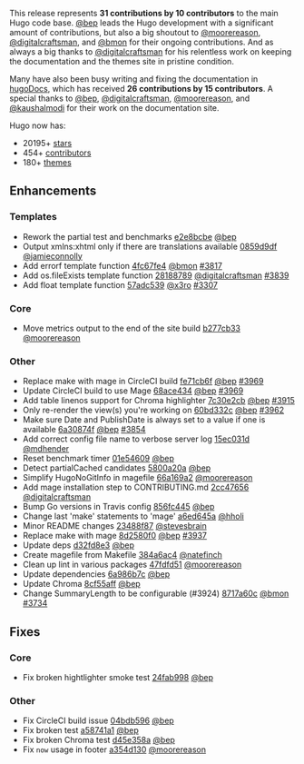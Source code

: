 
This release represents **31 contributions by 10 contributors** to the main Hugo code base.
[@bep](https://github.com/bep) leads the Hugo development with a significant amount of contributions, but also a big shoutout to [@moorereason](https://github.com/moorereason), [@digitalcraftsman](https://github.com/digitalcraftsman), and [@bmon](https://github.com/bmon) for their ongoing contributions.
And as always a big thanks to [@digitalcraftsman](https://github.com/digitalcraftsman) for his relentless work on keeping the documentation and the themes site in pristine condition.

Many have also been busy writing and fixing the documentation in [hugoDocs](https://github.com/gohugoio/hugoDocs), 
which has received **26 contributions by 15 contributors**. A special thanks to [@bep](https://github.com/bep), [@digitalcraftsman](https://github.com/digitalcraftsman), [@moorereason](https://github.com/moorereason), and [@kaushalmodi](https://github.com/kaushalmodi) for their work on the documentation site.


Hugo now has:

* 20195+ [stars](https://github.com/gohugoio/hugo/stargazers)
* 454+ [contributors](https://github.com/gohugoio/hugo/graphs/contributors)
* 180+ [themes](http://themes.gohugo.io/)

## Enhancements

### Templates

* Rework the partial test and benchmarks [e2e8bcbe](https://github.com/gohugoio/hugo/commit/e2e8bcbec34702a27047b91b6b007a15f1fc0797) [@bep](https://github.com/bep) 
* Output xmlns:xhtml only if there are translations available [0859d9df](https://github.com/gohugoio/hugo/commit/0859d9dfe647db3b8a192da38ad7efb5480a29a1) [@jamieconnolly](https://github.com/jamieconnolly) 
* Add errorf template function [4fc67fe4](https://github.com/gohugoio/hugo/commit/4fc67fe44a3c65fc7faaed21d5fa5bb5f87edf2c) [@bmon](https://github.com/bmon) [#3817](https://github.com/gohugoio/hugo/issues/3817)
* Add os.fileExists template function [28188789](https://github.com/gohugoio/hugo/commit/2818878994e906c292cbe00cb2a83f1531a21f32) [@digitalcraftsman](https://github.com/digitalcraftsman) [#3839](https://github.com/gohugoio/hugo/issues/3839)
* Add float template function [57adc539](https://github.com/gohugoio/hugo/commit/57adc539fc98dcb6fba8070b9611b8bd545f6f7f) [@x3ro](https://github.com/x3ro) [#3307](https://github.com/gohugoio/hugo/issues/3307)

### Core

* Move metrics output to the end of the site build [b277cb33](https://github.com/gohugoio/hugo/commit/b277cb33e4dfa7440fca3b7888026944ce056154) [@moorereason](https://github.com/moorereason) 

### Other

* Replace make with mage in CircleCI build [fe71cb6f](https://github.com/gohugoio/hugo/commit/fe71cb6f5f83cdc8374cf1fc35a6d48102bd4b12) [@bep](https://github.com/bep) [#3969](https://github.com/gohugoio/hugo/issues/3969)
* Update CircleCI build to use Mage [68ace434](https://github.com/gohugoio/hugo/commit/68ace4343111e1f76d0be36066254cc4ec1e3177) [@bep](https://github.com/bep) [#3969](https://github.com/gohugoio/hugo/issues/3969)
* Add table linenos support for Chroma highlighter [7c30e2cb](https://github.com/gohugoio/hugo/commit/7c30e2cbb08fdf0e61f80c7f1aa29909aeca4211) [@bep](https://github.com/bep) [#3915](https://github.com/gohugoio/hugo/issues/3915)
* Only re-render the view(s) you're working on [60bd332c](https://github.com/gohugoio/hugo/commit/60bd332c1f68e49e6ac439047e7c660865189380) [@bep](https://github.com/bep) [#3962](https://github.com/gohugoio/hugo/issues/3962)
* Make sure Date and PublishDate is always set to a value if one is available [6a30874f](https://github.com/gohugoio/hugo/commit/6a30874f19610a38e846e120aac03c68e12f9b7b) [@bep](https://github.com/bep) [#3854](https://github.com/gohugoio/hugo/issues/3854)
* Add correct config file name to verbose server log [15ec031d](https://github.com/gohugoio/hugo/commit/15ec031d9818d239bfbff525c00cd99cc3118a96) [@mdhender](https://github.com/mdhender) 
* Reset benchmark timer [01e54609](https://github.com/gohugoio/hugo/commit/01e54609e78479aa793c64bc32feb66a3dacfade) [@bep](https://github.com/bep) 
* Detect partialCached candidates [5800a20a](https://github.com/gohugoio/hugo/commit/5800a20a258378440e203a6c4a4343f5077755df) [@bep](https://github.com/bep) 
* Simplify HugoNoGitInfo in magefile [66a169a2](https://github.com/gohugoio/hugo/commit/66a169a24967681dbf91dad6e1f9fd5dd624d95e) [@moorereason](https://github.com/moorereason) 
* Add mage installation step to CONTRIBUTING.md [2cc47656](https://github.com/gohugoio/hugo/commit/2cc4765670b27f74f68e1614b1763a7819e02854) [@digitalcraftsman](https://github.com/digitalcraftsman) 
* Bump Go versions in Travis config [856fc445](https://github.com/gohugoio/hugo/commit/856fc445dac9fe19c8eeaeb2504bf59b04f2f6af) [@bep](https://github.com/bep) 
* Change last 'make' statements to 'mage' [a6ed645a](https://github.com/gohugoio/hugo/commit/a6ed645a34f0ab8130db9fab608d33941deaf38a) [@hholi](https://github.com/hholi) 
* Minor README changes [23488f87](https://github.com/gohugoio/hugo/commit/23488f874c267b2a0f8d4ebed1502f54f72b29e2) [@stevesbrain](https://github.com/stevesbrain) 
* Replace make with mage [8d2580f0](https://github.com/gohugoio/hugo/commit/8d2580f07c0253e12524a4b5c13165f876d00b21) [@bep](https://github.com/bep) [#3937](https://github.com/gohugoio/hugo/issues/3937)
* Update deps [d32fd8e3](https://github.com/gohugoio/hugo/commit/d32fd8e328bc989e4ee83fdfac6f94ed6f6eda33) [@bep](https://github.com/bep) 
* Create magefile from Makefile [384a6ac4](https://github.com/gohugoio/hugo/commit/384a6ac4bd2de16fcd6a1c952e7ca41b66023a12) [@natefinch](https://github.com/natefinch) 
* Clean up lint in various packages [47fdfd51](https://github.com/gohugoio/hugo/commit/47fdfd5196cd24a23b30afe1d88969ffb413ab59) [@moorereason](https://github.com/moorereason) 
* Update dependencies [6a986b7c](https://github.com/gohugoio/hugo/commit/6a986b7c075823ad5255fa0b1d611faa25e8fbef) [@bep](https://github.com/bep) 
* Update Chroma [8cf55aff](https://github.com/gohugoio/hugo/commit/8cf55aff00bd58071b5156bd0d875d107ae2d15b) [@bep](https://github.com/bep) 
* Change SummaryLength to be configurable (#3924) [8717a60c](https://github.com/gohugoio/hugo/commit/8717a60cc030f4310c1779c0cdd51db37ad636cd) [@bmon](https://github.com/bmon) [#3734](https://github.com/gohugoio/hugo/issues/3734)

## Fixes

### Core

* Fix broken hightlighter smoke test [24fab998](https://github.com/gohugoio/hugo/commit/24fab9984152c7e4755947dc1c5652bbcbd10cc4) [@bep](https://github.com/bep) 

### Other

* Fix CircleCI build issue [04bdb596](https://github.com/gohugoio/hugo/commit/04bdb596addbf2aecfea57ab05b06324437ec5b1) [@bep](https://github.com/bep) 
* Fix broken test [a58741a1](https://github.com/gohugoio/hugo/commit/a58741a172421b2d66c34e81a56ece147e295a05) [@bep](https://github.com/bep) 
* Fix broken Chroma test [d45e358a](https://github.com/gohugoio/hugo/commit/d45e358a0543d987091ef54b56eadd9cebda2e0f) [@bep](https://github.com/bep) 
* Fix `now` usage in footer [a354d130](https://github.com/gohugoio/hugo/commit/a354d130dc8aaab8bdaf7223af3aa862db44c9d5) [@moorereason](https://github.com/moorereason) 





